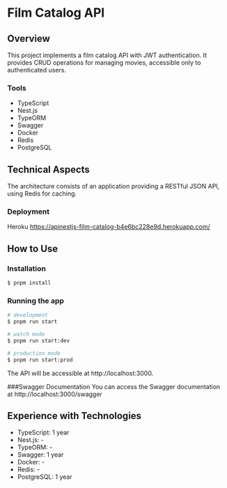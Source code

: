 # Film Catalog API

## Overview

This project implements a film catalog API with JWT authentication. It provides CRUD operations for managing movies, accessible only to authenticated users.

### Tools

- TypeScript
- Nest.js
- TypeORM
- Swagger
- Docker
- Redis
- PostgreSQL

## Technical Aspects

The architecture consists of an application providing a RESTful JSON API, using Redis for caching.

### Deployment

Heroku
https://apinestjs-film-catalog-b4e6bc228e9d.herokuapp.com/

## How to Use
   
### Installation

```bash
$ pnpm install
```

### Running the app

```bash
# development
$ pnpm run start

# watch mode
$ pnpm run start:dev

# production mode
$ pnpm run start:prod
```
The API will be accessible at http://localhost:3000.

###Swagger Documentation
You can access the Swagger documentation at http://localhost:3000/swagger

## Experience with Technologies
- TypeScript: 1 year
- Nest.js: -
- TypeORM: -
- Swagger:  1 year
- Docker: -
- Redis: -
- PostgreSQL:  1 year

